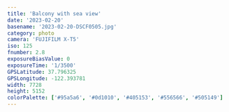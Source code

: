 ```yaml
---
title: 'Balcony with sea view'
date: '2023-02-20'
basename: '2023-02-20-DSCF0505.jpg'
category: photo
camera: 'FUJIFILM X-T5'
iso: 125
fnumber: 2.8
exposureBiasValue: 0
exposureTime: '1/3500'
GPSLatitude: 37.796325
GPSLongitude: -122.393781
width: 7728
height: 5152
colorPalette: ['#95a5a6', '#0d1010', '#405153', '#556566', '#505149']
---
```

